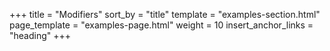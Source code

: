 +++
title = "Modifiers"
sort_by = "title"
template = "examples-section.html"
page_template = "examples-page.html"
weight = 10
insert_anchor_links = "heading"
+++